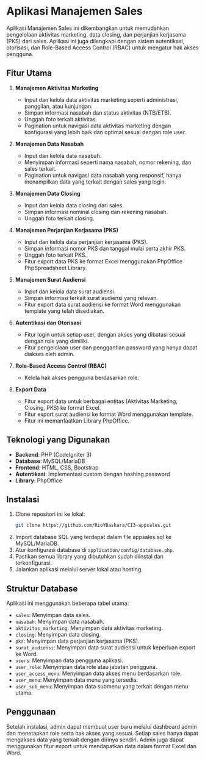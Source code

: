 # Aplikasi Manajemen Sales

Aplikasi Manajemen Sales ini dikembangkan untuk memudahkan pengelolaan aktivitas marketing, data closing, dan perjanjian kerjasama (PKS) dari sales. Aplikasi ini juga dilengkapi dengan sistem autentikasi, otorisasi, dan Role-Based Access Control (RBAC) untuk mengatur hak akses pengguna.

## Fitur Utama

1. **Manajemen Aktivitas Marketing**
   - Input dan kelola data aktivitas marketing seperti administrasi, panggilan, atau kunjungan.
   - Simpan informasi nasabah dan status aktivitas (NTB/ETB).
   - Unggah foto terkait aktivitas.
   - Pagination untuk navigasi data aktivitas marketing dengan konfigurasi yang lebih baik dan optimal sesuai dengan role user.

2. **Manajemen Data Nasabah**
   - Input dan kelola data nasabah.
   - Menyimpan informasi seperti nama nasabah, nomor rekening, dan sales terkait.
   - Pagination untuk navigasi data nasabah yang responsif, hanya menampilkan data yang terkait dengan sales yang login.

3. **Manajemen Data Closing**
   - Input dan kelola data closing dari sales.
   - Simpan informasi nominal closing dan rekening nasabah.
   - Unggah foto terkait closing.

4. **Manajemen Perjanjian Kerjasama (PKS)**
   - Input dan kelola data perjanjian kerjasama (PKS).
   - Simpan informasi nomor PKS dan tanggal mulai serta akhir PKS.
   - Unggah foto terkait PKS.
   - Fitur export data PKS ke format Excel menggunakan PhpOffice PhpSpreadsheet Library.

5. **Manajemen Surat Audiensi**
   - Input dan kelola data surat audiensi.
   - Simpan informasi terkait surat audiensi yang relevan.
   - Fitur export data surat audiensi ke format Word menggunakan template yang telah disediakan.

6. **Autentikasi dan Otorisasi**
   - Fitur login untuk setiap user, dengan akses yang dibatasi sesuai dengan role yang dimiliki.
   - Fitur pengelolaan user dan penggantian password yang hanya dapat diakses oleh admin.

7. **Role-Based Access Control (RBAC)**
   - Kelola hak akses pengguna berdasarkan role.

8. **Export Data**
   - Fitur export data untuk berbagai entitas (Aktivitas Marketing, Closing, PKS) ke format Excel.
   - Fitur export surat audiensi ke format Word menggunakan template.
   - Fitur ini memanfaatkan Library PhpOffice.

## Teknologi yang Digunakan

- **Backend**: PHP (CodeIgniter 3)
- **Database**: MySQL/MariaDB
- **Frontend**: HTML, CSS, Bootstrap
- **Autentikasi**: Implementasi custom dengan hashing password
- **Library**: PhpOffice

## Instalasi

1. Clone repositori ini ke lokal:
   ```bash
   git clone https://github.com/RioYBaskara/CI3-appsales.git
   ```
2. Import database SQL yang terdapat dalam file appsales.sql ke MySQL/MariaDB.
3. Atur konfigurasi database di `application/config/database.php`.
4. Pastikan semua library yang dibutuhkan sudah diinstal dan terkonfigurasi.
5. Jalankan aplikasi melalui server lokal atau hosting.

## Struktur Database

Aplikasi ini menggunakan beberapa tabel utama:

- `sales`: Menyimpan data sales.
- `nasabah`: Menyimpan data nasabah.
- `aktivitas_marketing`: Menyimpan data aktivitas marketing.
- `closing`: Menyimpan data closing.
- `pks`: Menyimpan data perjanjian kerjasama (PKS).
- `surat_audiensi`: Menyimpan data surat audiensi untuk keperluan export ke Word.
- `users`: Menyimpan data pengguna aplikasi.
- `user_role`: Menyimpan data role atau jabatan pengguna.
- `user_access_menu`: Menyimpan data akses menu berdasarkan role.
- `user_menu`: Menyimpan data menu yang tersedia.
- `user_sub_menu`: Menyimpan data submenu yang terkait dengan menu utama.

## Penggunaan

Setelah instalasi, admin dapat membuat user baru melalui dashboard admin dan menetapkan role serta hak akses yang sesuai. Setiap sales hanya dapat mengakses data yang terkait dengan dirinya sendiri. Admin juga dapat menggunakan fitur export untuk mendapatkan data dalam format Excel dan Word.
